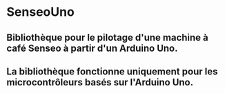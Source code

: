# SenseoUno
## Bibliothèque pour le pilotage d'une machine à café Senseo à partir d'un Arduino Uno.
## La bibliothèque fonctionne **uniquement** pour les microcontrôleurs basés sur l'Arduino Uno.
